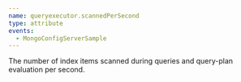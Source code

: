 ```yaml
---
name: queryexecutor.scannedPerSecond
type: attribute
events:
  - MongoConfigServerSample
---
```


The number of index items scanned during queries and query-plan evaluation per second.